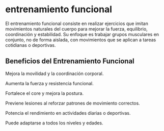 # entrenamiento funcional 

El entrenamiento funcional consiste en realizar ejercicios que imitan 
movimientos naturales del cuerpo para mejorar la fuerza, equilibrio, 
coordinación y estabilidad. Su enfoque es trabajar grupos musculares en 
conjunto, no de forma aislada, con movimientos que se aplican a tareas 
cotidianas o deportivas.

## Beneficios del Entrenamiento Funcional
Mejora la movilidad y la coordinación corporal.

Aumenta la fuerza y resistencia funcional.

Fortalece el core y mejora la postura.

Previene lesiones al reforzar patrones de movimiento correctos.

Potencia el rendimiento en actividades diarias o deportivas.

Puede adaptarse a todos los niveles y edades.


